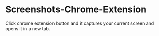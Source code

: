 # Screenshots-Chrome-Extension
Click chrome extension button and it captures your current screen and opens it in a new tab.
<google chrome>
